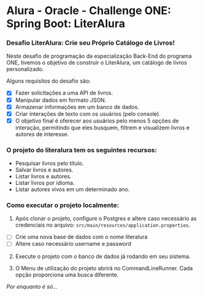 # Alura - Oracle - Challenge ONE:  Spring Boot: LiterAlura

### Desafio LiterAlura: Crie seu Próprio Catálogo de Livros!

Neste desafio de programação da especialização Back-End do programa ONE, tivemos o objetivo de construir o LiterAlura, um catálogo de livros personalizado. 

Alguns requisitos do desafio são:
- [x] Fazer solicitações a uma API de livros.
- [x] Manipular dados em formato JSON.
- [x] Armazenar informações em um banco de dados.
- [x] Criar interações de texto com os usuários (pelo console).
- [x] O objetivo final é oferecer aos usuários pelo menos 5 opções de interação, permitindo que eles busquem, filtrem e visualizem livros e autores de interesse.

### O projeto do literalura tem os seguintes recursos:
- Pesquisar livros pelo título.
- Salvar livros e autores.
- Listar livros e autores.
- Listar livros por idioma.
- Listar autores vivos em um determinado ano.

### Como executar o projeto localmente:
1. Após clonar o projeto, configure o Postgres e altere caso necessário as credenciais no arquivo: `src/main/resources/application.properties`.
- [ ] Crie uma nova base de dados com o nome literalura
- [ ] Altere caso necessário username e password

2. Execute o projeto com o banco de dados já rodando em seu sistema.

3. O Menu de utilização do projeto abrirá no CommandLineRunner. Cada opção proporciona uma busca diferente.

*Por enquanto é só...*